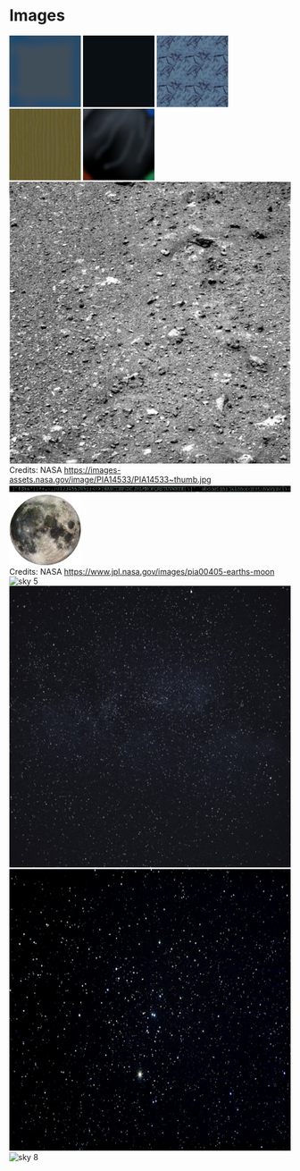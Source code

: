 # Images

![element-iron](element-iron-128.png)
![element-magnet](element-magnet-128.png)
![element-rock](element-rock-128.png)
![element-wood](element-wood-128.png)
![flag 01](flag01-128.png)  
![floor 01](floor01-640.png)  
Credits: NASA https://images-assets.nasa.gov/image/PIA14533/PIA14533~thumb.jpg
![font](font-760x16.png)  
![moon 1](moon01-128a.png)  
Credits: NASA https://www.jpl.nasa.gov/images/pia00405-earths-moon
![sky 5](sky05-2048.png)  
![sky 6](sky06-2048.png)  
![sky 7](sky07-2048.png)  
![sky 8](sky08-2048.png)  
